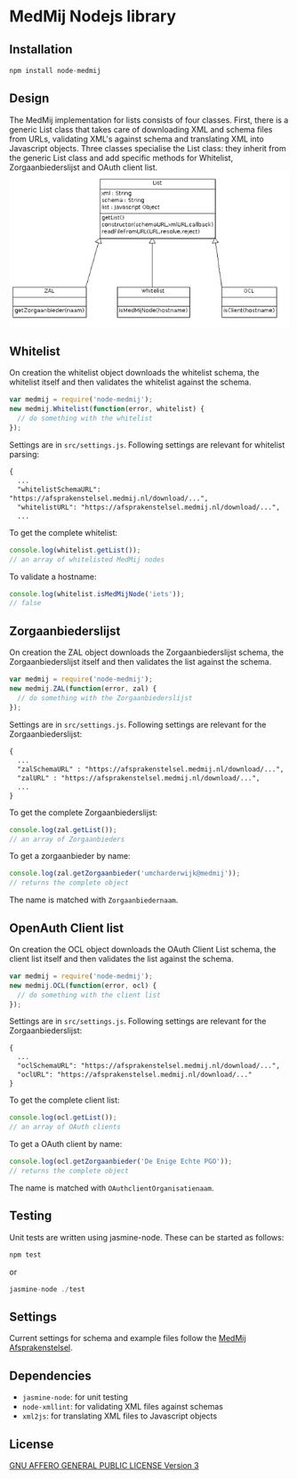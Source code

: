 # MedMij Nodejs library

## Installation
```javascript
npm install node-medmij
```

## Design

The MedMij implementation for lists consists of four classes. First, there is a generic List class that takes care of downloading XML and schema files from URLs, validating XML's against schema and translating XML into Javascript objects. Three classes specialise the List class: they inherit from the generic List class and add specific methods for Whitelist, Zorgaanbiederslijst and OAuth client list.
![Class diagram for node-medmij](./resources/node-medmij-class-diagram.png)


## Whitelist
On creation the whitelist object downloads the whitelist schema, the whitelist itself and then validates the whitelist against the schema.
```javascript
var medmij = require('node-medmij');
new medmij.Whitelist(function(error, whitelist) {
  // do something with the whitelist
});
```

Settings are in `src/settings.js`. Following settings are relevant for whitelist parsing:
```
{
  ...
  "whitelistSchemaURL": "https://afsprakenstelsel.medmij.nl/download/...",
  "whitelistURL": "https://afsprakenstelsel.medmij.nl/download/...",
  ...
```

To get the complete whitelist:
```javascript
console.log(whitelist.getList());
// an array of whitelisted MedMij nodes
```

To validate a hostname:
```javascript
console.log(whitelist.isMedMijNode('iets'));
// false
```

## Zorgaanbiederslijst
On creation the ZAL object downloads the Zorgaanbiederslijst schema, the Zorgaanbiederslijst itself and then validates the list against the schema.
```javascript
var medmij = require('node-medmij');
new medmij.ZAL(function(error, zal) {
  // do something with the Zorgaanbiederslijst
});
```

Settings are in `src/settings.js`. Following settings are relevant for the Zorgaanbiederslijst:
```
{
  ...
  "zalSchemaURL" : "https://afsprakenstelsel.medmij.nl/download/...",
  "zalURL" : "https://afsprakenstelsel.medmij.nl/download/...",
  ...
}
```

To get the complete Zorgaanbiederslijst:
```javascript
console.log(zal.getList());
// an array of Zorgaanbieders
```

To get a zorgaanbieder by name:
```javascript
console.log(zal.getZorgaanbieder('umcharderwijk@medmij'));
// returns the complete object
```
The name is matched with `Zorgaanbiedernaam`.


## OpenAuth Client list
On creation the OCL object downloads the OAuth Client List schema, the client list itself and then validates the list against the schema.
```javascript
var medmij = require('node-medmij');
new medmij.OCL(function(error, ocl) {
  // do something with the client list
});
```

Settings are in `src/settings.js`. Following settings are relevant for the Zorgaanbiederslijst:
```
{
  ...
  "oclSchemaURL": "https://afsprakenstelsel.medmij.nl/download/...",
  "oclURL": "https://afsprakenstelsel.medmij.nl/download/..."
}
```

To get the complete client list:
```javascript
console.log(ocl.getList());
// an array of OAuth clients
```

To get a OAuth client by name:
```javascript
console.log(ocl.getZorgaanbieder('De Enige Echte PGO'));
// returns the complete object
```
The name is matched with `OAuthclientOrganisatienaam`.


## Testing
Unit tests are written using jasmine-node. These can be started as follows:
```javascript
npm test
```
or 
```javascript
jasmine-node ./test
```


## Settings
Current settings for schema and example files follow the [MedMij Afsprakenstelsel](https://afsprakenstelsel.medmij.nl/display/PUBLIC/XML-schema%27s).


## Dependencies
* `jasmine-node`: for unit testing
* `node-xmllint`: for validating XML files against schemas
* `xml2js`: for translating XML files to Javascript objects


## License
[GNU AFFERO GENERAL PUBLIC LICENSE Version 3](https://www.gnu.org/licenses/agpl-3.0.en.html)
